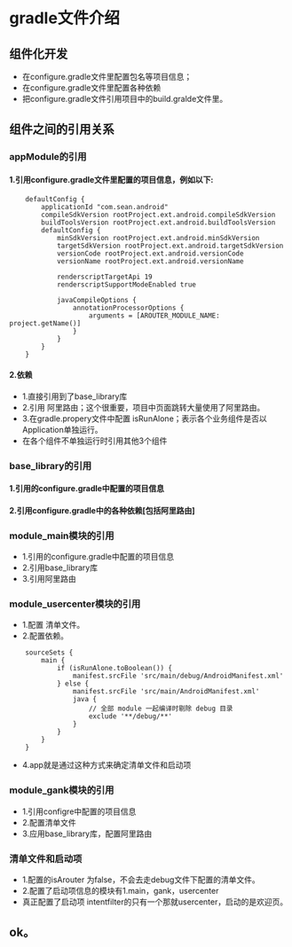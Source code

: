 # gradle文件介绍

## 组件化开发
- 在configure.gradle文件里配置包名等项目信息；
- 在configure.gradle文件里配置各种依赖
- 把configure.gradle文件引用项目中的build.gralde文件里。

## 组件之间的引用关系
### appModule的引用
#### 1.引用configure.gradle文件里配置的项目信息，例如以下:
```
    defaultConfig {
        applicationId "com.sean.android"
        compileSdkVersion rootProject.ext.android.compileSdkVersion
        buildToolsVersion rootProject.ext.android.buildToolsVersion
        defaultConfig {
            minSdkVersion rootProject.ext.android.minSdkVersion
            targetSdkVersion rootProject.ext.android.targetSdkVersion
            versionCode rootProject.ext.android.versionCode
            versionName rootProject.ext.android.versionName

            renderscriptTargetApi 19
            renderscriptSupportModeEnabled true

            javaCompileOptions {
                annotationProcessorOptions {
                    arguments = [AROUTER_MODULE_NAME: project.getName()]
                }
            }
        }
    }
```
#### 2.依赖
- 1.直接引用到了base_library库
- 2.引用 阿里路由；这个很重要，项目中页面跳转大量使用了阿里路由。
- 3.在gradle.propery文件中配置 isRunAlone；表示各个业务组件是否以Application单独运行。
- 在各个组件不单独运行时引用其他3个组件

### base_library的引用
#### 1.引用的configure.gradle中配置的项目信息
#### 2.引用configure.gradle中的各种依赖[包括阿里路由]

### module_main模块的引用
- 1.引用的configure.gradle中配置的项目信息
- 2.引用base_library库
- 3.引用阿里路由
### module_usercenter模块的引用
- 1.配置 清单文件。
- 2.配置依赖。
```
    sourceSets {
        main {
            if (isRunAlone.toBoolean()) {
                manifest.srcFile 'src/main/debug/AndroidManifest.xml'
            } else {
                manifest.srcFile 'src/main/AndroidManifest.xml'
                java {
                    // 全部 module 一起编译时剔除 debug 目录
                    exclude '**/debug/**'
                }
            }
        }
    }
```
- 4.app就是通过这种方式来确定清单文件和启动项
### module_gank模块的引用
- 1.引用configre中配置的项目信息
- 2.配置清单文件
- 3.应用base_library库，配置阿里路由

### 清单文件和启动项
- 1.配置的isArouter 为false，不会去走debug文件下配置的清单文件。
- 2.配置了启动项信息的模块有1.main，gank，usercenter
- 真正配置了启动项 intentfilter的只有一个那就usercenter，启动的是欢迎页。
## ok。